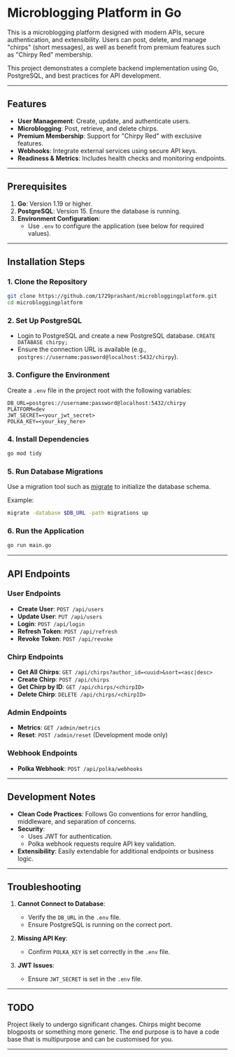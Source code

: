 # Microblogging Platform in Go

This is a microblogging platform designed with modern APIs, secure authentication, and extensibility. Users can post, delete, and manage "chirps" (short messages), as well as benefit from premium features such as "Chirpy Red" membership.

This project demonstrates a complete backend implementation using Go, PostgreSQL, and best practices for API development.

---

## Features

- **User Management**: Create, update, and authenticate users.
- **Microblogging**: Post, retrieve, and delete chirps.
- **Premium Membership**: Support for "Chirpy Red" with exclusive features.
- **Webhooks**: Integrate external services using secure API keys.
- **Readiness & Metrics**: Includes health checks and monitoring endpoints.

---

## Prerequisites

1. **Go**: Version 1.19 or higher.
2. **PostgreSQL**: Version 15. Ensure the database is running.
3. **Environment Configuration**:
   - Use `.env` to configure the application (see below for required values).

---

## Installation Steps

### 1. Clone the Repository
```bash
git clone https://github.com/1729prashant/microbloggingplatform.git
cd microbloggingplatform
```

### 2. Set Up PostgreSQL

- Login to PostgreSQL and create a new PostgreSQL database.
`
CREATE DATABASE chirpy;
`
- Ensure the connection URL is available (e.g., `postgres://username:password@localhost:5432/chirpy`).

### 3. Configure the Environment

Create a `.env` file in the project root with the following variables:

```env
DB_URL=postgres://username:password@localhost:5432/chirpy
PLATFORM=dev
JWT_SECRET=<your_jwt_secret>
POLKA_KEY=<your_key_here>
```

### 4. Install Dependencies
```bash
go mod tidy
```

### 5. Run Database Migrations

Use a migration tool such as [migrate](https://github.com/golang-migrate/migrate) to initialize the database schema.

Example:
```bash
migrate -database $DB_URL -path migrations up
```

### 6. Run the Application
```bash
go run main.go
```

---

## API Endpoints

### User Endpoints

- **Create User**: `POST /api/users`
- **Update User**: `PUT /api/users`
- **Login**: `POST /api/login`
- **Refresh Token**: `POST /api/refresh`
- **Revoke Token**: `POST /api/revoke`

### Chirp Endpoints

- **Get All Chirps**: `GET /api/chirps?author_id=<uuid>&sort=<asc|desc>`
- **Create Chirp**: `POST /api/chirps`
- **Get Chirp by ID**: `GET /api/chirps/<chirpID>`
- **Delete Chirp**: `DELETE /api/chirps/<chirpID>`

### Admin Endpoints

- **Metrics**: `GET /admin/metrics`
- **Reset**: `POST /admin/reset` (Development mode only)

### Webhook Endpoints

- **Polka Webhook**: `POST /api/polka/webhooks`

---

## Development Notes

- **Clean Code Practices**: Follows Go conventions for error handling, middleware, and separation of concerns.
- **Security**:
  - Uses JWT for authentication.
  - Polka webhook requests require API key validation.
- **Extensibility**: Easily extendable for additional endpoints or business logic.

---

## Troubleshooting

1. **Cannot Connect to Database**:
   - Verify the `DB_URL` in the `.env` file.
   - Ensure PostgreSQL is running on the correct port.

2. **Missing API Key**:
   - Confirm `POLKA_KEY` is set correctly in the `.env` file.

3. **JWT Issues**:
   - Ensure `JWT_SECRET` is set in the `.env` file.

---


## TODO

Project likely to undergo significant changes. Chirps might become blogposts or something more generic. The end purpose is to have a code base that is multipurpose and can be customised for you.

---
